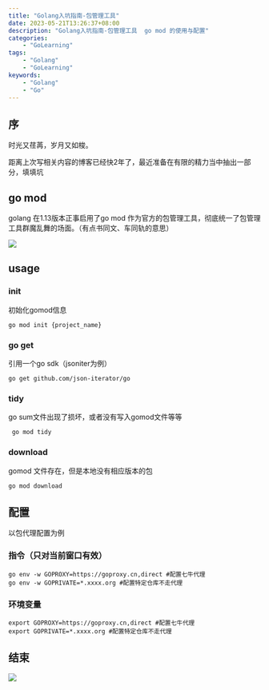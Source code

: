 ```yaml
---
title: "Golang入坑指南-包管理工具"
date: 2023-05-21T13:26:37+08:00
description: "Golang入坑指南-包管理工具  go mod 的使用与配置"
categories:
    - "GoLearning"
tags:
    - "Golang"
    - "GoLearning"
keywords:
    - "Golang"
    - "Go"
---
```


## 序

时光又荏苒，岁月又如梭。

距离上次写相关内容的博客已经快2年了，最近准备在有限的精力当中抽出一部分，填填坑

## go mod

golang 在1.13版本正事启用了go mod 作为官方的包管理工具，彻底统一了包管理工具群魔乱舞的场面。（有点书同文、车同轨的意思）

![](https://blog-img.luanruisong.com/blog/img/2022/202305220925660.png)

## usage

### init
初始化gomod信息

```shell
go mod init {project_name}
```

### go get

引用一个go sdk（jsoniter为例）

```shell
go get github.com/json-iterator/go
```

### tidy

go sum文件出现了损坏，或者没有写入gomod文件等等

```shell
 go mod tidy     
```

### download

gomod 文件存在，但是本地没有相应版本的包

```shell
go mod download
```

## 配置

以包代理配置为例

### 指令（只对当前窗口有效）

```shell
go env -w GOPROXY=https://goproxy.cn,direct #配置七牛代理
go env -w GOPRIVATE=*.xxxx.org #配置特定仓库不走代理
```

### 环境变量

```shell
export GOPROXY=https://goproxy.cn,direct #配置七牛代理
export GOPRIVATE=*.xxxx.org #配置特定仓库不走代理
```

## 结束

![](https://blog-img.luanruisong.com/blog/img/2022/202305220931607.png)
